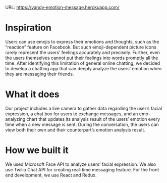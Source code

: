 
URL: https://vandy-emotion-message.herokuapp.com/

<h1>Inspiration</h1>
Users can use emojis to express their emotions and thoughts, such as the “reaction” feature on Facebook. But such emoji-dependent picture icons rarely represent the users’ feelings accurately and precisely. Further, even the users themselves cannot put their feelings into words promptly all the time. After identifying this limitation of general online chatting, we decided to develop a chatting app that can deeply analyze the users’ emotion when they are messaging their friends.

<h1>What it does</h1>
 
Our project includes a live camera to gather data regarding the user’s facial expression, a chat box for users to exchange messages, and an emo-analyzing chart that updates its analysis result of the users’ emotion every time when a new message is sent. During the conversation, the users can view both their own and their counterpart’s emotion analysis result.

<h1>How we built it</h1>
We used Microsoft Face API to analyze users’ facial expression. We also use Twilio Chat API for creating real-time messaging feature. For the front end development, we use React and Redux.
